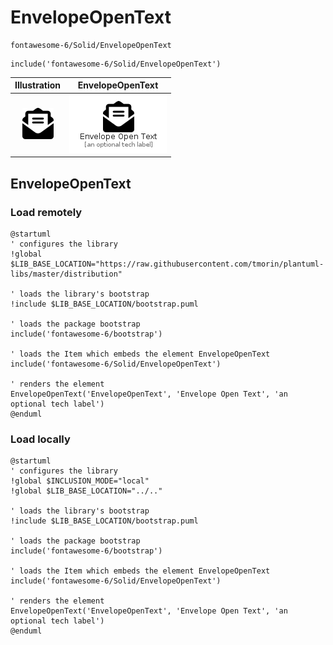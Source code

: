# EnvelopeOpenText


```text
fontawesome-6/Solid/EnvelopeOpenText
```

```text
include('fontawesome-6/Solid/EnvelopeOpenText')
```



| Illustration | EnvelopeOpenText |
| :---: | :---: |
| ![illustration for Illustration](../../fontawesome-6/Solid/EnvelopeOpenText.png) | ![illustration for EnvelopeOpenText](../../fontawesome-6/Solid/EnvelopeOpenText.Local.png) |




## EnvelopeOpenText

### Load remotely
```plantuml
@startuml
' configures the library
!global $LIB_BASE_LOCATION="https://raw.githubusercontent.com/tmorin/plantuml-libs/master/distribution"

' loads the library's bootstrap
!include $LIB_BASE_LOCATION/bootstrap.puml

' loads the package bootstrap
include('fontawesome-6/bootstrap')

' loads the Item which embeds the element EnvelopeOpenText
include('fontawesome-6/Solid/EnvelopeOpenText')

' renders the element
EnvelopeOpenText('EnvelopeOpenText', 'Envelope Open Text', 'an optional tech label')
@enduml
```

### Load locally
```plantuml
@startuml
' configures the library
!global $INCLUSION_MODE="local"
!global $LIB_BASE_LOCATION="../.."

' loads the library's bootstrap
!include $LIB_BASE_LOCATION/bootstrap.puml

' loads the package bootstrap
include('fontawesome-6/bootstrap')

' loads the Item which embeds the element EnvelopeOpenText
include('fontawesome-6/Solid/EnvelopeOpenText')

' renders the element
EnvelopeOpenText('EnvelopeOpenText', 'Envelope Open Text', 'an optional tech label')
@enduml
```

